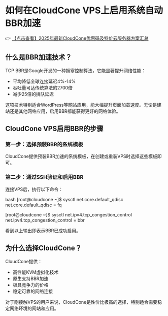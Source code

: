 # 如何在CloudCone VPS上启用系统自动BBR加速

👉 [【点击查看】2025年最新CloudCone优惠码及特价云服务器方案汇总](https://bit.ly/Cloudcone)

## 什么是BBR加速技术？

TCP BBR是Google开发的一种拥塞控制算法，它能显著提升网络性能：
- 平均降低全球连接延迟4%-14%
- 吞吐量可达传统算法的2700倍
- 减少25倍的排队延迟

这项技术特别适合WordPress等网站应用，能大幅提升页面加载速度。无论是建站还是其他网络应用，启用BBR都能获得更好的网络体验。

## CloudCone VPS启用BBR的步骤

### 第一步：选择预装BBR的系统模板
CloudCone提供预装BBR加速的系统模板，在创建或重装VPS时选择这些模板即可。

### 第二步：通过SSH验证和启用BBR
连接VPS后，执行以下命令：

bash
[root@cloudcone ~]$ sysctl net.core.default_qdisc
net.core.default_qdisc = fq

[root@cloudcone ~]$ sysctl net.ipv4.tcp_congestion_control
net.ipv4.tcp_congestion_control = bbr

看到以上输出即表示BBR已成功启用。

## 为什么选择CloudCone？

CloudCone提供：
- 高性能KVM虚拟化技术
- 原生支持BBR加速
- 极具竞争力的价格
- 稳定可靠的网络连接

对于刚接触VPS的用户来说，CloudCone是性价比极高的选择，特别适合需要稳定网络环境的网站和应用。